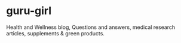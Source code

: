 # guru-girl
Health and Wellness blog, Questions and answers, medical research articles, supplements &amp; green products.
